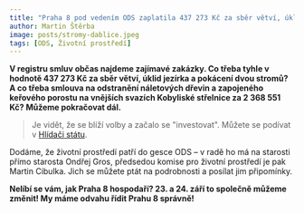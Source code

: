 ```yaml
---
title: "Praha 8 pod vedením ODS zaplatila 437 273 Kč za sběr větví, úklid jezírka a pokácení dvou stromů"
author: Martin Štěrba
image: posts/stromy-dablice.jpeg
tags: [ODS, Životní prostředí]
---
```


**V registru smluv občas najdeme zajímavé zakázky. Co třeba tyhle v hodnotě 437 273 Kč za sběr větví, úklid jezírka a pokácení dvou stromů? A co třeba smlouva na odstranění náletových dřevin a zapojeného keřového porostu na vnějších svazích Kobyliské střelnice za 2 368 551 Kč? Můžeme pokračovat dál.**

>Je vidět, že se blíží volby a začalo se "investovat". Můžete se podívat v [Hlídači státu](https://www.hlidacstatu.cz/hledat?Q=ico%3A00063797%20AND%20oblast%3Aagro%20AND%20datumUzavreni%3A%5B2022-01-01%20TO%202022-12-31%5D&order=4).

Dodáme, že životní prostředí patří do gesce ODS – v radě ho má na starosti přímo starosta Ondřej Gros, předsedou komise pro životní prostředí je pak Martin Cibulka. Jich se můžete ptát na podrobnosti a posílat jim připomínky. 

**Nelíbí se vám, jak Praha 8 hospodaří? 23. a 24. září to společně můžeme změnit! My máme odvahu řídit Prahu 8 správně!**
